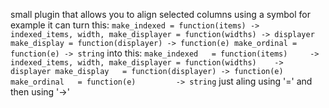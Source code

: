 small plugin that allows you to align selected columns using a symbol
for example it can turn this:
`
make_indexed = function(items) -> indexed_items, width,
make_displayer = function(widths) -> displayer
make_display = function(displayer) -> function(e)
make_ordinal = function(e) -> string
`
into this:
`
make_indexed   = function(items)     -> indexed_items, width,
make_displayer = function(widths)    -> displayer
make_display   = function(displayer) -> function(e)
make_ordinal   = function(e)         -> string
`
just aling using '=' and then using '->'
